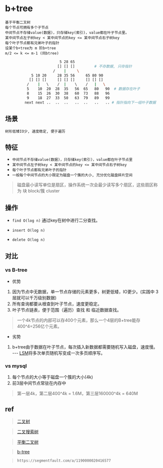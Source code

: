 # b+tree

    基于平衡二叉树
    每个节点可拥有多个子节点
    中间节点不存储value(数据)，只存储key(索引)，value都在叶子节点里。
    某中间节点左子树key < 某中间节点的key <= 某中间节点右子树key
    每个叶子节点都有兄弟叶子的指针
    设某个b+tree为 m 阶b+tree
    m/2 <= k <= m-1 (同btree)

```bash
                         5 28 65
                        [] [] []         # 不存数据, 只存指针
                      /    |     \
            5 10 20     28 35 56     65 80 90
           [] [] []     [] [] []     [] [] []
          /    |   \    /  |    \    /   |   \
          5    10  20  28  35   56  65   80   90  # 数据存在叶子
          8    15  26  30  38   60  73   88   96
          9    18  27  33  50   63  79   89   99
         next next ..  ..  ..   ..  ..   ..   .. # 指针指向下一组叶子数据
```

## 场景

    树形低矮IO少, 速度稳定, 便于遍历

## 特征

- `中间节点不存储value(数据)，只存储key(索引)，value都在叶子节点里`
- `某中间节点左子树key < 某中间节点的key <= 某中间节点右子树key`
- `每个叶子节点都有兄弟叶子的指针`
- `一般每个中间节点的大小限定为磁盘一个簇的大小, 充分优化磁盘碎片空间`

> 磁盘最小读写单位是扇区，操作系统一次会最少读写多个扇区，这些扇区称为 块 block/簇 cluster

## 操作

- `find O(log n)` 通过key在树中进行二分查找。

- `insert O(log n)`

- `delete O(log n)`

## 对比

### vs B-tree

- 优势

1. 因为节点中无数据，单一节点存储的元素更多，树更低矮，IO更少。(实践中 3层就可以千万级别数据)
2. 所有查询都要从根查到叶子节点，速度更稳定。
3. 叶子节点链表，便于范围（遍历）查找 和 临近数据查找。

> 一个4k节点的内部可以存400个元素，那么一个4层的B+tree能存400^4=256亿个元素。

- 劣势

1. b+tree由于数据在叶子节点，每次插入新数据都需要随机写入磁盘，速度慢。 --- [LSM](ds-LSM.md)将多次单页随机写变成一次多页顺序写。

### vs mysql

1. 每个节点的大小等于磁盘一个簇的大小(4k)
2. 前3层中间节点常驻在内存中

> 第一层4k，第二层400^4k = 1.6M，第三层160000^4k = 640M

## ref

> [二叉树](ds-binary-tree.md)  

> [二叉搜索树](ds-binary-search-tree.md)  

> [平衡二叉树](ds-AVL-tree.md)

> [b-tree](ds-b-tree.md)

> `https://segmentfault.com/a/1190000020416577`
